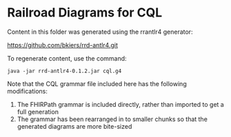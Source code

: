 # Railroad Diagrams for CQL

Content in this folder was generated using the rrantlr4 generator:

https://github.com/bkiers/rrd-antlr4.git

To regenerate content, use the command:

```
java -jar rrd-antlr4-0.1.2.jar cql.g4
```

Note that the CQL grammar file included here has the following modifications:

1. The FHIRPath grammar is included directly, rather than imported to get a full generation
2. The grammar has been rearranged in to smaller chunks so that the generated diagrams are more bite-sized
